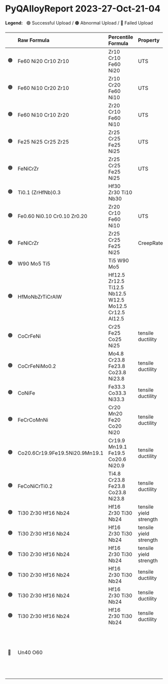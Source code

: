
# PyQAlloyReport 2023-27-Oct-21-04

**Legend:** &nbsp; 🟢 Successful Upload / 🟠 Abnormal Upload / 🔴 Failed Upload

| | Raw Formula | Percentile Formula | Property | Comment |
|:--- |:--- |:--- |:--- |:--- |
| 🟠 | Fe60 Ni20 Cr10 Zr10            | Zr10 Cr10 Fe60 Ni20                                    | UTS | Uncommon property! |
| 🟠 | Fe60 Ni10 Cr20 Zr10            | Zr10 Cr20 Fe60 Ni10                                    | UTS | Uncommon property! |
| 🟠 | Fe60 Ni10 Cr10 Zr20            | Zr20 Cr10 Fe60 Ni10                                    | UTS | Uncommon property! |
| 🟠 | Fe25 Ni25 Cr25 Zr25            | Zr25 Cr25 Fe25 Ni25                                    | UTS | Uncommon property! |
| 🟠 | FeNiCrZr                       | Zr25 Cr25 Fe25 Ni25                                    | UTS | Uncommon property! |
| 🟠 | Ti0.1 (ZrHfNb)0.3              | Hf30 Zr30 Ti10 Nb30                                    |  | No property data! |
| 🟠 | Fe0.60 Ni0.10 Cr0.10 Zr0.20    | Zr20 Cr10 Fe60 Ni10                                    | UTS | Uncommon property! |
| 🟠 | FeNiCrZr                       | Zr25 Cr25 Fe25 Ni25                                    | CreepRate | Uncommon property! |
| 🟠 | W90 Mo5 Ti5                    | Ti5 W90 Mo5                                            |  | No property data! |
| 🟠 | HfMoNbZrTiCrAlW                | Hf12.5 Zr12.5 Ti12.5 Nb12.5 W12.5 Mo12.5 Cr12.5 Al12.5 |  | No property data! |
| 🟠 | CoCrFeNi                       | Cr25 Fe25 Co25 Ni25                                    | tensile ductility | Uncommon property! |
| 🟠 | CoCrFeNiMo0.2                  | Mo4.8 Cr23.8 Fe23.8 Co23.8 Ni23.8                      | tensile ductility | Uncommon property! |
| 🟠 | CoNiFe                         | Fe33.3 Co33.3 Ni33.3                                   | tensile ductility | Uncommon property! |
| 🟠 | FeCrCoMnNi                     | Cr20 Mn20 Fe20 Co20 Ni20                               | tensile ductility | Uncommon property! |
| 🟠 | Co20.6Cr19.9Fe19.5Ni20.9Mn19.1 | Cr19.9 Mn19.1 Fe19.5 Co20.6 Ni20.9                     | tensile ductility | Uncommon property! |
| 🟠 | FeCoNiCrTi0.2                  | Ti4.8 Cr23.8 Fe23.8 Co23.8 Ni23.8                      | tensile ductility | Uncommon property! |
| 🟠 | Ti30 Zr30 Hf16 Nb24            | Hf16 Zr30 Ti30 Nb24                                    | tensile yield strength | Uncommon property! |
| 🟠 | Ti30 Zr30 Hf16 Nb24            | Hf16 Zr30 Ti30 Nb24                                    | tensile yield strength | Uncommon property! |
| 🟠 | Ti30 Zr30 Hf16 Nb24            | Hf16 Zr30 Ti30 Nb24                                    | tensile yield strength | Uncommon property! |
| 🟠 | Ti30 Zr30 Hf16 Nb24            | Hf16 Zr30 Ti30 Nb24                                    | tensile ductility | Uncommon property! |
| 🟠 | Ti30 Zr30 Hf16 Nb24            | Hf16 Zr30 Ti30 Nb24                                    | tensile ductility | Uncommon property! |
| 🟠 | Ti30 Zr30 Hf16 Nb24            | Hf16 Zr30 Ti30 Nb24                                    | tensile ductility | Uncommon property! |
| 🔴 | Un40 O60                       |                                                        |  | Can't parse composition!: Un40 O60 --> Can't parse Element or Species from str: Un. |

